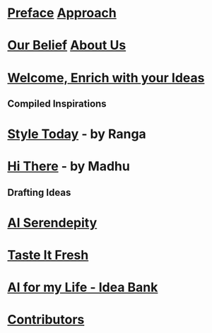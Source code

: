# [Preface](preface.md)       [Approach](approach.md)
# [Our Belief](ourbelief.md)  [About Us](aboutus.md)  

# [Welcome, Enrich with your Ideas](engage.md)

## Compiled Inspirations
# [Style Today](sample_chapter.md) - by Ranga
# [Hi There](hithere.md) - by Madhu

## Drafting Ideas
# [AI Serendepity](aiserendipity.md)  
# [Taste It Fresh](tasteitfresh.md)

# [AI for my Life - Idea Bank](inspiration.md)  
# [ Contributors ](contributors.md)
